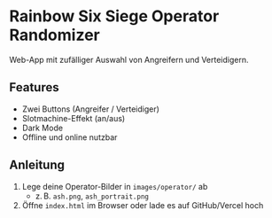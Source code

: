 # Rainbow Six Siege Operator Randomizer

Web-App mit zufälliger Auswahl von Angreifern und Verteidigern.

## Features
- Zwei Buttons (Angreifer / Verteidiger)
- Slotmachine-Effekt (an/aus)
- Dark Mode
- Offline und online nutzbar

## Anleitung
1. Lege deine Operator-Bilder in `images/operator/` ab
   - z. B. `ash.png`, `ash_portrait.png`
2. Öffne `index.html` im Browser oder lade es auf GitHub/Vercel hoch
